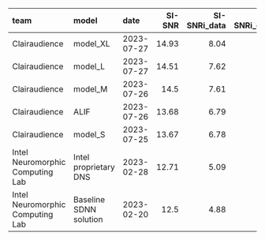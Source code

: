 | team                             | model                  | date       | SI-SNR | SI-SNRi_data | SI-SNRi_enc+dec | MOS_ovrl | MOS_sig | MOS_bak | latency_enc+dec_ms | latency_total_ms | power_proxy_Ops/s | PDP_proxy_Ops |  params | size_kilobytes | model_path                                                  |
| :------------------------------- | :--------------------- | :--------- | -----: | -----------: | --------------: | -------: | ------: | ------: | -----------------: | ---------------: | ----------------: | ------------: | ------: | -------------: | :---------------------------------------------------------- |
| Clairaudience                    | model_XL               | 2023-07-27 |  14.93 |         8.04 |            8.04 |     0.65 |    0.25 |    1.32 |              0.036 |            8.036 |       5.59115e+07 |        449305 | 1798000 |           7192 | model_zoo/intel_ndns/spike_fsb/baseline_xl/checkpoints/best |
| Clairaudience                    | model_L                | 2023-07-27 |  14.51 |         7.62 |            7.62 |     0.61 |    0.21 |    1.31 |              0.036 |            8.036 |        7.4101e+07 |        595475 | 1289000 |           5156 | model_zoo/intel_ndns/spike_fsb/baseline_l/checkpoints/best  |
| Clairaudience                    | model_M                | 2023-07-26 |   14.5 |         7.61 |            7.61 |     0.62 |    0.22 |    1.31 |              0.036 |            8.036 |          5.36e+07 |        431000 |  954000 |           3816 | model_zoo/intel_ndns/spike_fsb/baseline_m/checkpoints/best  |
| Clairaudience                    | ALIF                   | 2023-07-26 |  13.68 |         6.79 |            6.79 |     0.35 |    0.06 |    0.95 |              0.036 |           16.036 |          1.46e+07 |        229554 | 1580000 |           6320 | model_zoo/intel_ndns/spike_fsb/ALIF/checkpoints/best.tar    |
| Clairaudience                    | model_S                | 2023-07-25 |  13.67 |         6.78 |            6.78 |     0.55 |    0.15 |    1.27 |              0.036 |            8.036 |           2.9e+07 |        234815 |  512000 |           2048 | model_zoo/intel_ndns/spike_fsb/baseline_s/checkpoints/best  |
| Intel Neuromorphic Computing Lab | Intel proprietary DNS  | 2023-02-28 |  12.71 |         5.09 |            5.09 |     3.09 |    3.35 |    4.08 |              0.036 |            8.036 |               nan |           nan | 1901000 |           3802 |                                                             |
| Intel Neuromorphic Computing Lab | Baseline SDNN solution | 2023-02-20 |   12.5 |         4.88 |            4.88 |     2.71 |    3.21 |    3.46 |              0.036 |            8.036 |         1.159e+07 |         90000 |  525000 |            465 | ./baseline_solution/sdnn_delays/Trained/network.pt          |